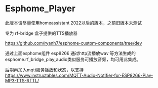 # Esphome_Player

此版本请尽量使用homeassistant 2022以后的版本，之前旧版本未测试

专为 rf-bridge 盒子提供的TTS播放器

https://github.com/ryanh7/esphome-custom-components/tree/dev 

通过上面esphome组件 esp8266 通过http流播放wav 等方法生成的esphome.rf_bridge_play_audio类似服务可播放音频，均可用此集成。

后期再加入mqtt服务播放和状态，以支持 https://www.instructables.com/MQTT-Audio-Notifier-for-ESP8266-Play-MP3-TTS-RTTL/ 
